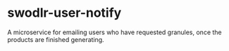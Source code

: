 # swodlr-user-notify

A microservice for emailing users who have requested granules, once the products
are finished generating.